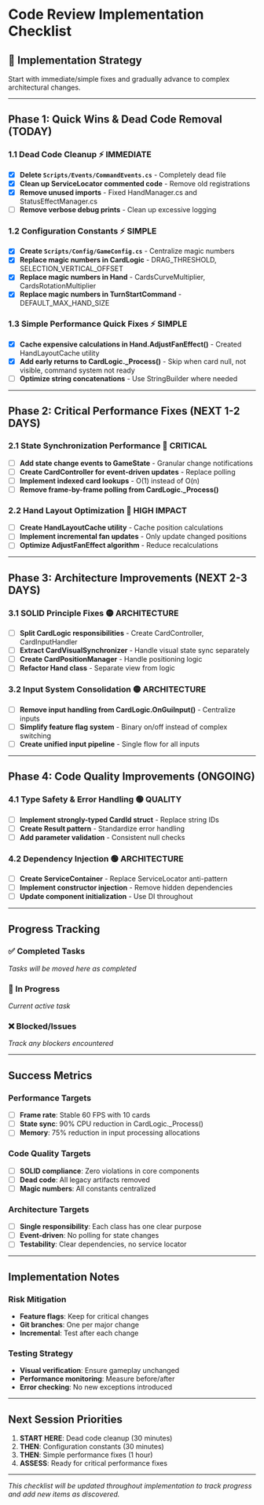 # Code Review Implementation Checklist

## 🎯 Implementation Strategy
Start with immediate/simple fixes and gradually advance to complex architectural changes.

---

## Phase 1: Quick Wins & Dead Code Removal (TODAY)

### 1.1 Dead Code Cleanup ⚡ IMMEDIATE
- [x] **Delete `Scripts/Events/CommandEvents.cs`** - Completely dead file
- [x] **Clean up ServiceLocator commented code** - Remove old registrations
- [x] **Remove unused imports** - Fixed HandManager.cs and StatusEffectManager.cs
- [ ] **Remove verbose debug prints** - Clean up excessive logging

### 1.2 Configuration Constants ⚡ SIMPLE
- [x] **Create `Scripts/Config/GameConfig.cs`** - Centralize magic numbers
- [x] **Replace magic numbers in CardLogic** - DRAG_THRESHOLD, SELECTION_VERTICAL_OFFSET
- [x] **Replace magic numbers in Hand** - CardsCurveMultiplier, CardsRotationMultiplier
- [x] **Replace magic numbers in TurnStartCommand** - DEFAULT_MAX_HAND_SIZE

### 1.3 Simple Performance Quick Fixes ⚡ SIMPLE
- [x] **Cache expensive calculations in Hand.AdjustFanEffect()** - Created HandLayoutCache utility
- [x] **Add early returns to CardLogic._Process()** - Skip when card null, not visible, command system not ready
- [ ] **Optimize string concatenations** - Use StringBuilder where needed

---

## Phase 2: Critical Performance Fixes (NEXT 1-2 DAYS)

### 2.1 State Synchronization Performance 🔴 CRITICAL
- [ ] **Add state change events to GameState** - Granular change notifications
- [ ] **Create CardController for event-driven updates** - Replace polling
- [ ] **Implement indexed card lookups** - O(1) instead of O(n)
- [ ] **Remove frame-by-frame polling from CardLogic._Process()**

### 2.2 Hand Layout Optimization 🔴 HIGH IMPACT
- [ ] **Create HandLayoutCache utility** - Cache position calculations
- [ ] **Implement incremental fan updates** - Only update changed positions
- [ ] **Optimize AdjustFanEffect algorithm** - Reduce recalculations

---

## Phase 3: Architecture Improvements (NEXT 2-3 DAYS)

### 3.1 SOLID Principle Fixes 🟡 ARCHITECTURE
- [ ] **Split CardLogic responsibilities** - Create CardController, CardInputHandler
- [ ] **Extract CardVisualSynchronizer** - Handle visual state sync separately
- [ ] **Create CardPositionManager** - Handle positioning logic
- [ ] **Refactor Hand class** - Separate view from logic

### 3.2 Input System Consolidation 🟡 ARCHITECTURE
- [ ] **Remove input handling from CardLogic.OnGuiInput()** - Centralize inputs
- [ ] **Simplify feature flag system** - Binary on/off instead of complex switching
- [ ] **Create unified input pipeline** - Single flow for all inputs

---

## Phase 4: Code Quality Improvements (ONGOING)

### 4.1 Type Safety & Error Handling 🟢 QUALITY
- [ ] **Implement strongly-typed CardId struct** - Replace string IDs
- [ ] **Create Result<T> pattern** - Standardize error handling
- [ ] **Add parameter validation** - Consistent null checks

### 4.2 Dependency Injection 🟢 ARCHITECTURE
- [ ] **Create ServiceContainer** - Replace ServiceLocator anti-pattern
- [ ] **Implement constructor injection** - Remove hidden dependencies
- [ ] **Update component initialization** - Use DI throughout

---

## Progress Tracking

### ✅ Completed Tasks
*Tasks will be moved here as completed*

### 🚧 In Progress
*Current active task*

### ❌ Blocked/Issues
*Track any blockers encountered*

---

## Success Metrics

### Performance Targets
- [ ] **Frame rate**: Stable 60 FPS with 10 cards
- [ ] **State sync**: 90% CPU reduction in CardLogic._Process()
- [ ] **Memory**: 75% reduction in input processing allocations

### Code Quality Targets
- [ ] **SOLID compliance**: Zero violations in core components
- [ ] **Dead code**: All legacy artifacts removed
- [ ] **Magic numbers**: All constants centralized

### Architecture Targets
- [ ] **Single responsibility**: Each class has one clear purpose
- [ ] **Event-driven**: No polling for state changes
- [ ] **Testability**: Clear dependencies, no service locator

---

## Implementation Notes

### Risk Mitigation
- **Feature flags**: Keep for critical changes
- **Git branches**: One per major change
- **Incremental**: Test after each change

### Testing Strategy
- **Visual verification**: Ensure gameplay unchanged
- **Performance monitoring**: Measure before/after
- **Error checking**: No new exceptions introduced

---

## Next Session Priorities

1. **START HERE**: Dead code cleanup (30 minutes)
2. **THEN**: Configuration constants (30 minutes)  
3. **THEN**: Simple performance fixes (1 hour)
4. **ASSESS**: Ready for critical performance fixes

---

*This checklist will be updated throughout implementation to track progress and add new items as discovered.*